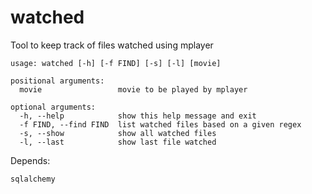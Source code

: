 watched
=======

Tool to keep track of files watched using mplayer

    usage: watched [-h] [-f FIND] [-s] [-l] [movie]

    positional arguments:
      movie                 movie to be played by mplayer

    optional arguments:
      -h, --help            show this help message and exit
      -f FIND, --find FIND  list watched files based on a given regex
      -s, --show            show all watched files
      -l, --last            show last file watched

Depends:

    sqlalchemy
